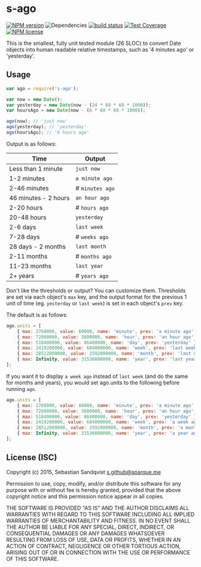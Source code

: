 # s-ago

[![NPM version](https://img.shields.io/npm/v/s-ago.svg)](https://www.npmjs.com/package/s-ago) ![Dependencies](https://img.shields.io/david/sebastiansandqvist/s-ago.svg) [![build status](http://img.shields.io/travis/sebastiansandqvist/s-ago.svg)](https://travis-ci.org/sebastiansandqvist/s-ago) [![Test Coverage](https://codeclimate.com/github/sebastiansandqvist/s-ago/badges/coverage.svg)](https://codeclimate.com/github/sebastiansandqvist/s-ago/coverage) [![NPM license](https://img.shields.io/npm/l/s-ago.svg)](https://www.npmjs.com/package/s-ago)

This is the smallest, fully unit tested module (26 SLOC) to convert Date objects into human readable relative timestamps, such as '4 minutes ago' or 'yesterday'.

## Usage
```javascript
var ago = require('s-ago');

var now = new Date();
var yesterday = new Date(now - (24 * 60 * 60 * 1000));
var hoursAgo = new Date(now - (6 * 60 * 60 * 1000));

ago(now); // 'just now'
ago(yesterday); // 'yesterday'
ago(hoursAgo); // '6 hours ago'
```

Output is as follows:

Time | Output
--- | ---
Less than 1 minute | `just now`
1-2 minutes | `a minute ago`
2-46 minutes | # `minutes ago`
46 minutes - 2 hours | `an hour ago`
2-20 hours | # `hours ago`
20-48 hours | `yesterday`
2-6 days | `last week`
7-28 days | # `weeks ago`
28 days - 2 months | `last month`
2-11 months | # `months ago`
11-23 months | `last year`
2+ years | # `years ago`

Don't like the thresholds or output? You can customize them. Thresholds are set via each object's `max` key, and the output format for the previous 1 unit of time (eg. `yesterday` or `last week`) is set in each object's `prev` key.

The default is as follows:
```javascript
ago.units = [
	{ max: 2760000, value: 60000, name: 'minute', prev: 'a minute ago' }, // max: 46 minutes
	{ max: 72000000, value: 3600000, name: 'hour', prev: 'an hour ago' }, // max: 20 hours
	{ max: 518400000, value: 86400000, name: 'day', prev: 'yesterday' }, // max: 6 days
	{ max: 2419200000, value: 604800000, name: 'week', prev: 'last week' }, // max: 28 days
	{ max: 28512000000, value: 2592000000, name: 'month', prev: 'last month' }, // max: 11 months
	{ max: Infinity, value: 31536000000, name: 'year', prev: 'last year' }
];
```

If you want it to display `a week ago` instead of `last week` (and do the same for months and years), you would set ago.units to the following before running `ago`.

```javascript
ago.units = [
	{ max: 2760000, value: 60000, name: 'minute', prev: 'a minute ago' }, // max: 46 minutes
	{ max: 72000000, value: 3600000, name: 'hour', prev: 'an hour ago' }, // max: 20 hours
	{ max: 518400000, value: 86400000, name: 'day', prev: 'yesterday' }, // max: 6 days
	{ max: 2419200000, value: 604800000, name: 'week', prev: 'a week ago' }, // max: 28 days
	{ max: 28512000000, value: 2592000000, name: 'month', prev: 'a month ago' }, // max: 11 months
	{ max: Infinity, value: 31536000000, name: 'year', prev: 'a year ago' }
];
```

## License (ISC)
Copyright (c) 2015, Sebastian Sandqvist <s.github@sparque.me>

Permission to use, copy, modify, and/or distribute this software for any purpose with or without fee is hereby granted, provided that the above copyright notice and this permission notice appear in all copies.

THE SOFTWARE IS PROVIDED "AS IS" AND THE AUTHOR DISCLAIMS ALL WARRANTIES WITH REGARD TO THIS SOFTWARE INCLUDING ALL IMPLIED WARRANTIES OF MERCHANTABILITY AND FITNESS. IN NO EVENT SHALL THE AUTHOR BE LIABLE FOR ANY SPECIAL, DIRECT, INDIRECT, OR CONSEQUENTIAL DAMAGES OR ANY DAMAGES WHATSOEVER RESULTING FROM LOSS OF USE, DATA OR PROFITS, WHETHER IN AN ACTION OF CONTRACT, NEGLIGENCE OR OTHER TORTIOUS ACTION, ARISING OUT OF OR IN CONNECTION WITH THE USE OR PERFORMANCE OF THIS SOFTWARE.
